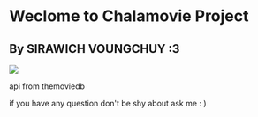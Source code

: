 # Weclome to Chalamovie Project

## By SIRAWICH VOUNGCHUY :3

![](demo.gif)

api from themoviedb


if you have any question don't be shy about ask me : )